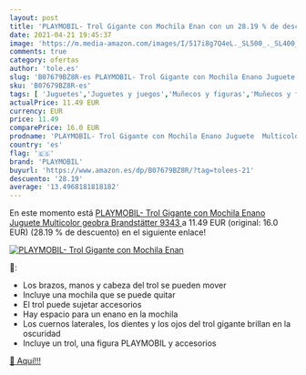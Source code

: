 ```yaml
---
layout: post
title: 'PLAYMOBIL- Trol Gigante con Mochila Enan con un 28.19 % de descuento'
date: 2021-04-21 19:45:37
image: 'https://m.media-amazon.com/images/I/517i8g7Q4eL._SL500_._SL400_.jpg'
comments: true
category: ofertas
author: 'tole.es'
slug: 'B07679BZ8R-es PLAYMOBIL- Trol Gigante con Mochila Enano Juguete...'
sku: 'B07679BZ8R-es'
tags: [ 'Juguetes','Juguetes y juegos','Muñecos y figuras','Muñecos y figuras de acción','playmobil','playmobil-', ]
actualPrice: 11.49 EUR
currency: EUR
price: 11.49
comparePrice: 16.0 EUR
prodname: 'PLAYMOBIL- Trol Gigante con Mochila Enano Juguete  Multicolor  geobra Brandstätter 9343 '
country: 'es'
flag: '🇪🇸'
brand: 'PLAYMOBIL'
buyurl: 'https://www.amazon.es/dp/B07679BZ8R/?tag=tolees-21'
descuento: '28.19'
average: '13.4968181818182'
---
```


En este momento está [PLAYMOBIL- Trol Gigante con Mochila Enano Juguete  Multicolor  geobra Brandstätter 9343 ](https://www.amazon.es/dp/B07679BZ8R/?tag=tolees-21) a 11.49 EUR (original: 16.0 EUR) (28.19 %  de descuento) en el siguiente enlace!

[![PLAYMOBIL- Trol Gigante con Mochila Enan](https://m.media-amazon.com/images/I/517i8g7Q4eL._SL500_._SL400_.jpg)](https://www.amazon.es/dp/B07679BZ8R/?tag=tolees-21)

🔎:

- Los brazos, manos y cabeza del trol se pueden mover
- Incluye una mochila que se puede quitar
- El trol puede sujetar accesorios
- Hay espacio para un enano en la mochila
- Los cuernos laterales, los dientes y los ojos del trol gigante brillan en la oscuridad
- Incluye un trol, una figura PLAYMOBIL y accesorios

[🛒 Aquí!!!](https://www.amazon.es/dp/B07679BZ8R/?tag=tolees-21)
